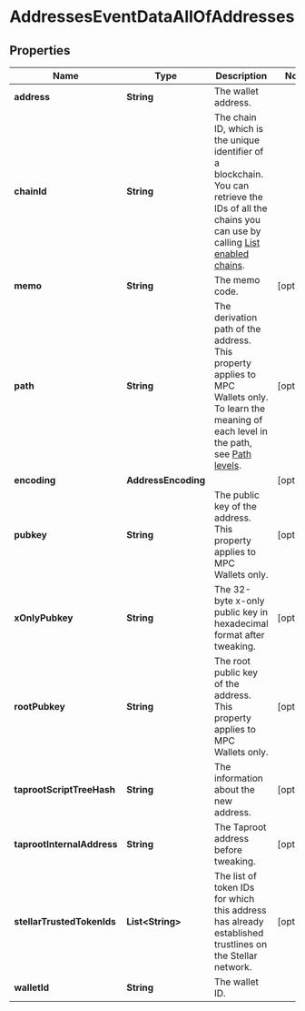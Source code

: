 

# AddressesEventDataAllOfAddresses


## Properties

| Name | Type | Description | Notes |
|------------ | ------------- | ------------- | -------------|
|**address** | **String** | The wallet address. |  |
|**chainId** | **String** | The chain ID, which is the unique identifier of a blockchain. You can retrieve the IDs of all the chains you can use by calling [List enabled chains](https://www.cobo.com/developers/v2/api-references/wallets/list-enabled-chains). |  |
|**memo** | **String** | The memo code. |  [optional] |
|**path** | **String** | The derivation path of the address. This property applies to MPC Wallets only. To learn the meaning of each level in the path, see [Path levels](https://github.com/bitcoin/bips/blob/master/bip-0044.mediawiki#path-levels). |  [optional] |
|**encoding** | **AddressEncoding** |  |  [optional] |
|**pubkey** | **String** | The public key of the address. This property applies to MPC Wallets only. |  [optional] |
|**xOnlyPubkey** | **String** | The 32-byte x-only public key in hexadecimal format after tweaking. |  [optional] |
|**rootPubkey** | **String** | The root public key of the address. This property applies to MPC Wallets only. |  [optional] |
|**taprootScriptTreeHash** | **String** | The information about the new address. |  [optional] |
|**taprootInternalAddress** | **String** | The Taproot address before tweaking. |  [optional] |
|**stellarTrustedTokenIds** | **List&lt;String&gt;** | The list of token IDs for which this address has already established trustlines on the Stellar network. |  [optional] |
|**walletId** | **String** | The wallet ID. |  |



